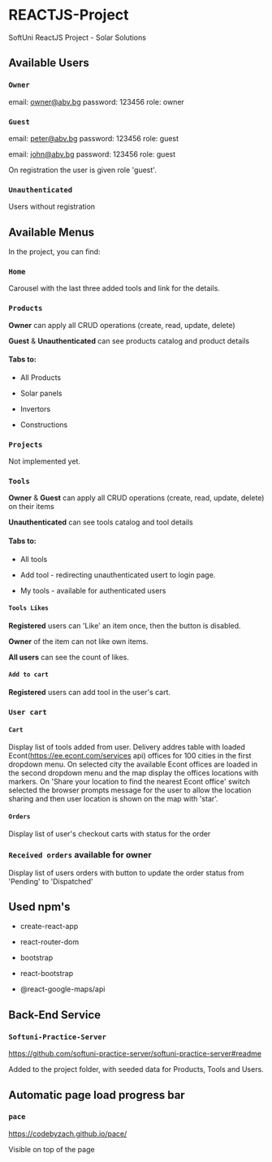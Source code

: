 # REACTJS-Project
SoftUni ReactJS Project - Solar Solutions

## Available Users

### `Owner`

email: owner@abv.bg
password: 123456
role: owner

### `Guest`

email: peter@abv.bg
password: 123456
role: guest

email: john@abv.bg
password: 123456
role: guest

On registration the user is given role 'guest'.

### `Unauthenticated`

Users without registration

## Available Menus

In the project, you can find:

### `Home`

Carousel with the last three added tools and link for the details.

### `Products`

**Owner** can apply all CRUD operations (create, read, update, delete)

**Guest** & **Unauthenticated** can see products catalog and product details

#### Tabs to:

* All Products  

* Solar panels  

* Invertors  

* Constructions  

### `Projects`

Not implemented yet.

### `Tools`

**Owner** & **Guest** can apply all CRUD operations (create, read, update, delete) on their items

**Unauthenticated** can see tools catalog and tool details

#### Tabs to:

* All tools  

* Add tool  - redirecting unauthenticated usert to login page.

* My tools  - available for authenticated users

#### `Tools Likes`

**Registered** users can 'Like' an item once, then the button is disabled.   

**Owner** of the item can not like own items.   

**All users** can see the count of likes.  

#### `Add to cart`

**Registered** users can add tool in the user's cart.   

### `User cart`

#### `Cart`

Display list of tools added from user. 
Delivery addres table with loaded Econt(https://ee.econt.com/services api) offices for 100 cities in the first dropdown menu. On selected city the available Econt offices are loaded in the second dropdown menu and the map display the offices locations with markers. On 'Share your location to find the nearest Econt office' switch selected the browser prompts message for the user to allow the location sharing and then user location is shown on the map with 'star'. 

#### `Orders`

Display list of user's checkout carts with status for the order

### `Received orders` available for owner 

Display list of users orders with button to update the order status from 'Pending' to 'Dispatched'

## Used npm's

* create-react-app  

* react-router-dom  

* bootstrap  

* react-bootstrap  

* @react-google-maps/api

##  Back-End Service

### `Softuni-Practice-Server`

https://github.com/softuni-practice-server/softuni-practice-server#readme

Added to the project folder, with seeded data for Products, Tools and Users.  


##  Automatic page load progress bar

### `pace`

https://codebyzach.github.io/pace/

Visible on top of the page
